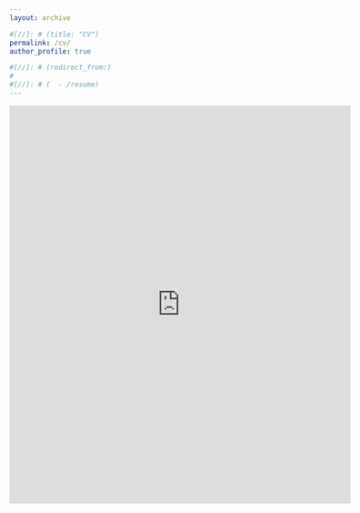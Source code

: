```yaml
---
layout: archive

#[//]: # (title: "CV")
permalink: /cv/
author_profile: true

#[//]: # (redirect_from:)
#
#[//]: # (  - /resume)
---
```


[//]: # ({% include base_path %})

<embed src="https://songhuahu-umd.github.io/files/CV.pdf" width="600" height="700" type='application/pdf'/>